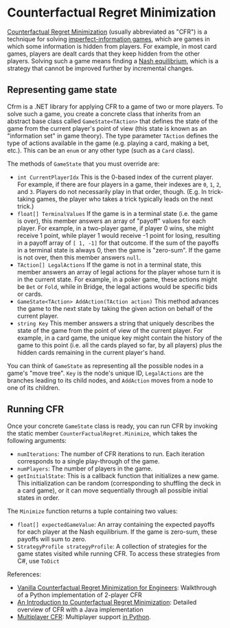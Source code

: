 # Counterfactual Regret Minimization

[Counterfactual Regret Minimization](https://www.quora.com/What-is-an-intuitive-explanation-of-counterfactual-regret-minimization) (usually abbreviated as "CFR") is a technique for solving [imperfect-information games](https://en.wikipedia.org/wiki/Perfect_information), which are games in which some information is hidden from players. For example, in most card games, players are dealt cards that they keep hidden from the other players. Solving such a game means finding a [Nash equilibrium](https://en.wikipedia.org/wiki/Nash_equilibrium), which is a strategy that cannot be improved further by incremental changes.

## Representing game state
Cfrm is a .NET library for applying CFR to a game of two or more players. To solve such a game, you create a concrete class that inherits from an abstract base class called `GameState<TAction>` that defines the state of the game from the current player's point of view (this state is known as an "information set" in game theory). The type parameter `TAction` defines the type of actions available in the game (e.g. playing a card, making a bet, etc.). This can be an `enum` or any other type (such as a `Card` class).

The methods of `GameState` that you must override are:
* `int CurrentPlayerIdx`
This is the 0-based index of the current player. For example, if there are four players in a game, their indexes are `0`, `1`, `2`, and `3`. Players do not necessarily play in that order, though. (E.g. In trick-taking games, the player who takes a trick typically leads on the next trick.)
* `float[] TerminalValues`
If the game is in a terminal state (i.e. the game is over), this member answers an array of "payoff" values for each player. For example, in a two-player game, if player 0 wins, she might receive 1 point, while player 1 would receive -1 point for losing, resulting in a payoff array of `[ 1, -1]` for that outcome. If the sum of the payoffs in a terminal state is always 0, then the game is "zero-sum". If the game is not over, then this member answers `null`.
* `TAction[] LegalActions`
If the game is not in a terminal state, this member answers an array of legal actions for the player whose turn it is in the current state. For example, in a poker game, these actions might be `Bet` or `Fold`, while in Bridge, the legal actions would be specific bids or cards.
* `GameState<TAction> AddAction(TAction action)`
This method advances the game to the next state by taking the given action on behalf of the current player.
* `string Key`
This member answers a string that uniquely describes the state of the game from the point of view of the current player. For example, in a card game, the unique key might contain the history of the game to this point (i.e. all the cards played so far, by all players) plus the hidden cards remaining in the current player's hand.

You can think of `GameState`  as representing all the possible nodes in a game's "move tree". `Key` is the node's unique ID, `LegalActions` are the branches leading to its child nodes, and `AddAction` moves from a node to one of its children.

## Running CFR
Once your concrete `GameState` class is ready, you can run CFR by invoking the static member `CounterFactualRegret.Minimize`, which takes the following arguments:
* `numIterations`: The number of CFR iterations to run. Each iteration corresponds to a single play-through of the game.
* `numPlayers`: The number of players in the game.
* `getInitialState`: This is a callback function that initializes a new game. This initialization can be random (corresponding to shuffling the deck in a card game), or it can move sequentially through all possible initial states in order.

The `Minimize` function returns a tuple containing two values:
* `float[] expectedGameValue`: An array containing the expected payoffs for each player at the Nash equilibrium. If the game is zero-sum, these payoffs will sum to zero.
* `StrategyProfile strategyProfile`: A collection of strategies for the game states visited while running CFR. To access these strategies from C#, use `ToDict`

References:
* [Vanilla Counterfactual Regret Minimization for Engineers](https://justinsermeno.com/posts/cfr/): Walkthrough of a Python implementation of 2-player CFR
* [An Introduction to Counterfactual Regret Minimization](http://modelai.gettysburg.edu/2013/cfr/): Detailed overview of CFR with a Java implementation
* [Multiplayer CFR](https://medium.com/ai-in-plain-english/building-a-poker-ai-part-7-exploitability-multiplayer-cfr-and-3-player-kuhn-poker-25f313bf83cf): Multiplayer support [in Python](https://github.com/tt293/medium-poker-ai/blob/master/part_7/multiplayer_kuhn_poker_cfr.py).
<!--stackedit_data:
eyJoaXN0b3J5IjpbNzgyNTQ0MTE3LDE5OTA3MzMzMjcsMTA0MD
cxODcxM119
-->